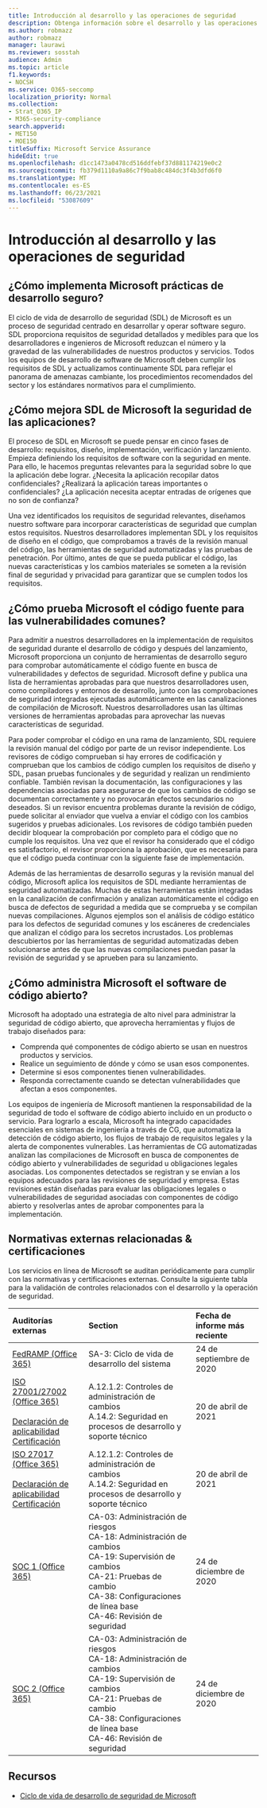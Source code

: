 ```yaml
---
title: Introducción al desarrollo y las operaciones de seguridad
description: Obtenga información sobre el desarrollo y las operaciones de seguridad en Microsoft 365
ms.author: robmazz
author: robmazz
manager: laurawi
ms.reviewer: sosstah
audience: Admin
ms.topic: article
f1.keywords:
- NOCSH
ms.service: O365-seccomp
localization_priority: Normal
ms.collection:
- Strat_O365_IP
- M365-security-compliance
search.appverid:
- MET150
- MOE150
titleSuffix: Microsoft Service Assurance
hideEdit: true
ms.openlocfilehash: d1cc1473a0478cd516ddfebf37d881174219e0c2
ms.sourcegitcommit: fb379d1110a9a86c7f9bab8c484dc3f4b3dfd6f0
ms.translationtype: MT
ms.contentlocale: es-ES
ms.lasthandoff: 06/23/2021
ms.locfileid: "53087609"
---
```

# <a name="security-development-and-operations-overview"></a>Introducción al desarrollo y las operaciones de seguridad

## <a name="how-does-microsoft-implement-secure-development-practices"></a>¿Cómo implementa Microsoft prácticas de desarrollo seguro?

El ciclo de vida de desarrollo de seguridad (SDL) de Microsoft es un proceso de seguridad centrado en desarrollar y operar software seguro. SDL proporciona requisitos de seguridad detallados y medibles para que los desarrolladores e ingenieros de Microsoft reduzcan el número y la gravedad de las vulnerabilidades de nuestros productos y servicios. Todos los equipos de desarrollo de software de Microsoft deben cumplir los requisitos de SDL y actualizamos continuamente SDL para reflejar el panorama de amenazas cambiante, los procedimientos recomendados del sector y los estándares normativos para el cumplimiento.

## <a name="how-does-microsofts-sdl-improve-application-security"></a>¿Cómo mejora SDL de Microsoft la seguridad de las aplicaciones?

El proceso de SDL en Microsoft se puede pensar en cinco fases de desarrollo: requisitos, diseño, implementación, verificación y lanzamiento. Empieza definiendo los requisitos de software con la seguridad en mente. Para ello, le hacemos preguntas relevantes para la seguridad sobre lo que la aplicación debe lograr. ¿Necesita la aplicación recopilar datos confidenciales? ¿Realizará la aplicación tareas importantes o confidenciales? ¿La aplicación necesita aceptar entradas de orígenes que no son de confianza?

Una vez identificados los requisitos de seguridad relevantes, diseñamos nuestro software para incorporar características de seguridad que cumplan estos requisitos. Nuestros desarrolladores implementan SDL y los requisitos de diseño en el código, que comprobamos a través de la revisión manual del código, las herramientas de seguridad automatizadas y las pruebas de penetración. Por último, antes de que se pueda publicar el código, las nuevas características y los cambios materiales se someten a la revisión final de seguridad y privacidad para garantizar que se cumplen todos los requisitos.

## <a name="how-does-microsoft-test-source-code-for-common-vulnerabilities"></a>¿Cómo prueba Microsoft el código fuente para las vulnerabilidades comunes?

Para admitir a nuestros desarrolladores en la implementación de requisitos de seguridad durante el desarrollo de código y después del lanzamiento, Microsoft proporciona un conjunto de herramientas de desarrollo seguro para comprobar automáticamente el código fuente en busca de vulnerabilidades y defectos de seguridad. Microsoft define y publica una lista de herramientas aprobadas para que nuestros desarrolladores usen, como compiladores y entornos de desarrollo, junto con las comprobaciones de seguridad integradas ejecutadas automáticamente en las canalizaciones de compilación de Microsoft. Nuestros desarrolladores usan las últimas versiones de herramientas aprobadas para aprovechar las nuevas características de seguridad.

Para poder comprobar el código en una rama de lanzamiento, SDL requiere la revisión manual del código por parte de un revisor independiente. Los revisores de código comprueban si hay errores de codificación y comprueban que los cambios de código cumplen los requisitos de diseño y SDL, pasan pruebas funcionales y de seguridad y realizan un rendimiento confiable. También revisan la documentación, las configuraciones y las dependencias asociadas para asegurarse de que los cambios de código se documentan correctamente y no provocarán efectos secundarios no deseados. Si un revisor encuentra problemas durante la revisión de código, puede solicitar al enviador que vuelva a enviar el código con los cambios sugeridos y pruebas adicionales. Los revisores de código también pueden decidir bloquear la comprobación por completo para el código que no cumple los requisitos. Una vez que el revisor ha considerado que el código es satisfactorio, el revisor proporciona la aprobación, que es necesaria para que el código pueda continuar con la siguiente fase de implementación.

Además de las herramientas de desarrollo seguras y la revisión manual del código, Microsoft aplica los requisitos de SDL mediante herramientas de seguridad automatizadas. Muchas de estas herramientas están integradas en la canalización de confirmación y analizan automáticamente el código en busca de defectos de seguridad a medida que se comprueba y se compilan nuevas compilaciones. Algunos ejemplos son el análisis de código estático para los defectos de seguridad comunes y los escáneres de credenciales que analizan el código para los secretos incrustados. Los problemas descubiertos por las herramientas de seguridad automatizadas deben solucionarse antes de que las nuevas compilaciones puedan pasar la revisión de seguridad y se aprueben para su lanzamiento.

## <a name="how-does-microsoft-manage-open-source-software"></a>¿Cómo administra Microsoft el software de código abierto?

Microsoft ha adoptado una estrategia de alto nivel para administrar la seguridad de código abierto, que aprovecha herramientas y flujos de trabajo diseñados para:

- Comprenda qué componentes de código abierto se usan en nuestros productos y servicios.
- Realice un seguimiento de dónde y cómo se usan esos componentes.
- Determine si esos componentes tienen vulnerabilidades.
- Responda correctamente cuando se detectan vulnerabilidades que afectan a esos componentes.

Los equipos de ingeniería de Microsoft mantienen la responsabilidad de la seguridad de todo el software de código abierto incluido en un producto o servicio. Para lograrlo a escala, Microsoft ha integrado capacidades esenciales en sistemas de ingeniería a través de CG, que automatiza la detección de código abierto, los flujos de trabajo de requisitos legales y la alerta de componentes vulnerables. Las herramientas de CG automatizadas analizan las compilaciones de Microsoft en busca de componentes de código abierto y vulnerabilidades de seguridad u obligaciones legales asociadas. Los componentes detectados se registran y se envían a los equipos adecuados para las revisiones de seguridad y empresa. Estas revisiones están diseñadas para evaluar las obligaciones legales o vulnerabilidades de seguridad asociadas con componentes de código abierto y resolverlas antes de aprobar componentes para la implementación.

## <a name="related-external-regulations--certifications"></a>Normativas externas relacionadas & certificaciones

Los servicios en línea de Microsoft se auditan periódicamente para cumplir con las normativas y certificaciones externas. Consulte la siguiente tabla para la validación de controles relacionados con el desarrollo y la operación de seguridad.

| **Auditorías externas** | **Section** | **Fecha de informe más reciente** |
|:--------------------|:------------|:-----------------------|
| [FedRAMP (Office 365)](https://compliance.microsoft.com/compliancemanager) | SA-3: Ciclo de vida de desarrollo del sistema | 24 de septiembre de 2020 |
| [ISO 27001/27002 (Office 365)](https://servicetrust.microsoft.com/ViewPage/MSComplianceGuideV3?command=Download&downloadType=Document&downloadId=8d625374-4f2d-49f8-9d37-a4281ba98222&tab=7027ead0-3d6b-11e9-b9e1-290b1eb4cdeb&docTab=7027ead0-3d6b-11e9-b9e1-290b1eb4cdeb_ISO_Reports) <br><br> [Declaración de aplicabilidad](https://servicetrust.microsoft.com/ViewPage/MSComplianceGuideV3?command=Download&downloadType=Document&downloadId=c0df4ce8-c77e-4183-84eb-c8688470d8b1&tab=7027ead0-3d6b-11e9-b9e1-290b1eb4cdeb&docTab=7027ead0-3d6b-11e9-b9e1-290b1eb4cdeb_ISO_Reports) <br> [Certificación](https://servicetrust.microsoft.com/ViewPage/MSComplianceGuideV3?command=Download&downloadType=Document&downloadId=1e84a14a-2468-45ac-9412-5e53250d57ec&tab=7027ead0-3d6b-11e9-b9e1-290b1eb4cdeb&docTab=7027ead0-3d6b-11e9-b9e1-290b1eb4cdeb_ISO_Reports) | A.12.1.2: Controles de administración de cambios <br> A.14.2: Seguridad en procesos de desarrollo y soporte técnico | 20 de abril de 2021 |
| [ISO 27017 (Office 365)](https://servicetrust.microsoft.com/ViewPage/MSComplianceGuideV3?command=Download&downloadType=Document&downloadId=8d625374-4f2d-49f8-9d37-a4281ba98222&tab=7027ead0-3d6b-11e9-b9e1-290b1eb4cdeb&docTab=7027ead0-3d6b-11e9-b9e1-290b1eb4cdeb_ISO_Reports) <br><br> [Declaración de aplicabilidad](https://servicetrust.microsoft.com/ViewPage/MSComplianceGuideV3?command=Download&downloadType=Document&downloadId=c0df4ce8-c77e-4183-84eb-c8688470d8b1&tab=7027ead0-3d6b-11e9-b9e1-290b1eb4cdeb&docTab=7027ead0-3d6b-11e9-b9e1-290b1eb4cdeb_ISO_Reports) <br> [Certificación](https://servicetrust.microsoft.com/ViewPage/MSComplianceGuideV3?command=Download&downloadType=Document&downloadId=70de0999-5451-43a3-9ef4-761e8fbfb1a3&tab=7027ead0-3d6b-11e9-b9e1-290b1eb4cdeb&docTab=7027ead0-3d6b-11e9-b9e1-290b1eb4cdeb_ISO_Reports) | A.12.1.2: Controles de administración de cambios <br> A.14.2: Seguridad en procesos de desarrollo y soporte técnico | 20 de abril de 2021 |
| [SOC 1 (Office 365)](https://servicetrust.microsoft.com/ViewPage/MSComplianceGuideV3?command=Download&downloadType=Document&downloadId=90df3f9c-3aaf-4dbf-99d0-ca9f2991721b&tab=7027ead0-3d6b-11e9-b9e1-290b1eb4cdeb&docTab=7027ead0-3d6b-11e9-b9e1-290b1eb4cdeb_SOC_%2F_SSAE_16_Reports) | CA-03: Administración de riesgos <br> CA-18: Administración de cambios <br> CA-19: Supervisión de cambios <br> CA-21: Pruebas de cambio <br> CA-38: Configuraciones de línea base <br> CA-46: Revisión de seguridad | 24 de diciembre de 2020 |
| [SOC 2 (Office 365)](https://servicetrust.microsoft.com/ViewPage/MSComplianceGuideV3?command=Download&downloadType=Document&downloadId=a73c1738-7892-42b7-acd3-87b6371c53f6&tab=7027ead0-3d6b-11e9-b9e1-290b1eb4cdeb&docTab=7027ead0-3d6b-11e9-b9e1-290b1eb4cdeb_SOC_%2F_SSAE_16_Reports) | CA-03: Administración de riesgos <br> CA-18: Administración de cambios <br> CA-19: Supervisión de cambios <br> CA-21: Pruebas de cambio <br> CA-38: Configuraciones de línea base <br> CA-46: Revisión de seguridad | 24 de diciembre de 2020 |

## <a name="resources"></a>Recursos

- [Ciclo de vida de desarrollo de seguridad de Microsoft](https://www.microsoft.com/securityengineering/sdl)
